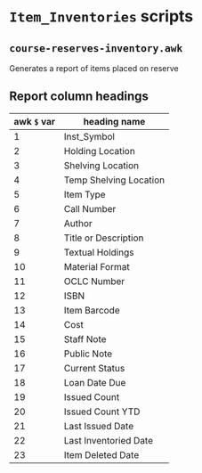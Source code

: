 # `Item_Inventories` scripts

## `course-reserves-inventory.awk`

Generates a report of items placed on reserve

## Report column headings

awk `$` var | heading name
------------|-------------
1           | Inst_Symbol
2           | Holding Location
3           | Shelving Location
4           | Temp Shelving Location
5           | Item Type
6           | Call Number
7           | Author
8           | Title or Description
9           | Textual Holdings
10          | Material Format
11          | OCLC Number
12          | ISBN
13          | Item Barcode
14          | Cost
15          | Staff Note
16          | Public Note
17          | Current Status
18          | Loan Date Due
19          | Issued Count
20          | Issued Count YTD
21          | Last Issued Date
22          | Last Inventoried Date
23          | Item Deleted Date
